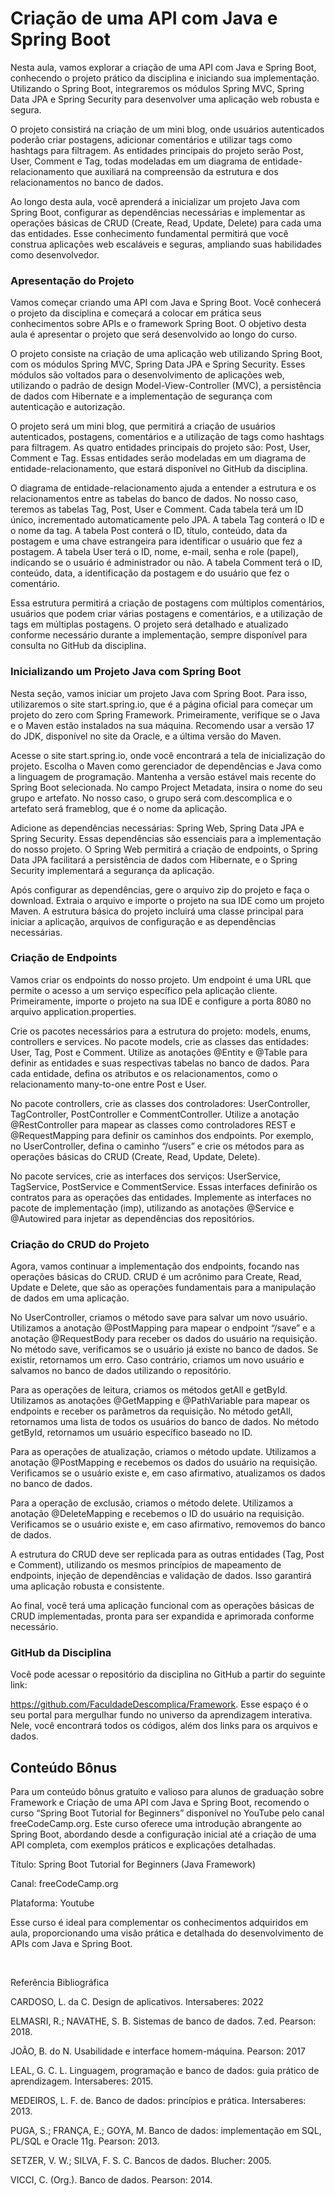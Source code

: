 # Criação de uma API com Java e Spring Boot


Nesta aula, vamos explorar a criação de uma API com Java e Spring Boot, conhecendo o projeto prático da disciplina e iniciando sua implementação. Utilizando o Spring Boot, integraremos os módulos Spring MVC, Spring Data JPA e Spring Security para desenvolver uma aplicação web robusta e segura.

O projeto consistirá na criação de um mini blog, onde usuários autenticados poderão criar postagens, adicionar comentários e utilizar tags como hashtags para filtragem. As entidades principais do projeto serão Post, User, Comment e Tag, todas modeladas em um diagrama de entidade-relacionamento que auxiliará na compreensão da estrutura e dos relacionamentos no banco de dados.

Ao longo desta aula, você aprenderá a inicializar um projeto Java com Spring Boot, configurar as dependências necessárias e implementar as operações básicas de CRUD (Create, Read, Update, Delete) para cada uma das entidades. Esse conhecimento fundamental permitirá que você construa aplicações web escaláveis e seguras, ampliando suas habilidades como desenvolvedor.


### Apresentação do Projeto

Vamos começar criando uma API com Java e Spring Boot. Você conhecerá o projeto da disciplina e começará a colocar em prática seus conhecimentos sobre APIs e o framework Spring Boot. O objetivo desta aula é apresentar o projeto que será desenvolvido ao longo do curso. 

O projeto consiste na criação de uma aplicação web utilizando Spring Boot, com os módulos Spring MVC, Spring Data JPA e Spring Security. Esses módulos são voltados para o desenvolvimento de aplicações web, utilizando o padrão de design Model-View-Controller (MVC), a persistência de dados com Hibernate e a implementação de segurança com autenticação e autorização.

O projeto será um mini blog, que permitirá a criação de usuários autenticados, postagens, comentários e a utilização de tags como hashtags para filtragem. As quatro entidades principais do projeto são: Post, User, Comment e Tag. Essas entidades serão modeladas em um diagrama de entidade-relacionamento, que estará disponível no GitHub da disciplina. 

O diagrama de entidade-relacionamento ajuda a entender a estrutura e os relacionamentos entre as tabelas do banco de dados. No nosso caso, teremos as tabelas Tag, Post, User e Comment. Cada tabela terá um ID único, incrementado automaticamente pelo JPA. A tabela Tag conterá o ID e o nome da tag. A tabela Post conterá o ID, título, conteúdo, data da postagem e uma chave estrangeira para identificar o usuário que fez a postagem. A tabela User terá o ID, nome, e-mail, senha e role (papel), indicando se o usuário é administrador ou não. A tabela Comment terá o ID, conteúdo, data, a identificação da postagem e do usuário que fez o comentário.

Essa estrutura permitirá a criação de postagens com múltiplos comentários, usuários que podem criar várias postagens e comentários, e a utilização de tags em múltiplas postagens. O projeto será detalhado e atualizado conforme necessário durante a implementação, sempre disponível para consulta no GitHub da disciplina.


### Inicializando um Projeto Java com Spring Boot

Nesta seção, vamos iniciar um projeto Java com Spring Boot. Para isso, utilizaremos o site start.spring.io, que é a página oficial para começar um projeto do zero com Spring Framework. Primeiramente, verifique se o Java e o Maven estão instalados na sua máquina. Recomendo usar a versão 17 do JDK, disponível no site da Oracle, e a última versão do Maven.

Acesse o site start.spring.io, onde você encontrará a tela de inicialização do projeto. Escolha o Maven como gerenciador de dependências e Java como a linguagem de programação. Mantenha a versão estável mais recente do Spring Boot selecionada. No campo Project Metadata, insira o nome do seu grupo e artefato. No nosso caso, o grupo será com.descomplica e o artefato será frameblog, que é o nome da aplicação.

Adicione as dependências necessárias: Spring Web, Spring Data JPA e Spring Security. Essas dependências são essenciais para a implementação do nosso projeto. O Spring Web permitirá a criação de endpoints, o Spring Data JPA facilitará a persistência de dados com Hibernate, e o Spring Security implementará a segurança da aplicação.

Após configurar as dependências, gere o arquivo zip do projeto e faça o download. Extraia o arquivo e importe o projeto na sua IDE como um projeto Maven. A estrutura básica do projeto incluirá uma classe principal para iniciar a aplicação, arquivos de configuração e as dependências necessárias.


### Criação de Endpoints

Vamos criar os endpoints do nosso projeto. Um endpoint é uma URL que permite o acesso a um serviço específico pela aplicação cliente. Primeiramente, importe o projeto na sua IDE e configure a porta 8080 no arquivo application.properties.

Crie os pacotes necessários para a estrutura do projeto: models, enums, controllers e services. No pacote models, crie as classes das entidades: User, Tag, Post e Comment. Utilize as anotações @Entity e @Table para definir as entidades e suas respectivas tabelas no banco de dados. Para cada entidade, defina os atributos e os relacionamentos, como o relacionamento many-to-one entre Post e User.

No pacote controllers, crie as classes dos controladores: UserController, TagController, PostController e CommentController. Utilize a anotação @RestController para mapear as classes como controladores REST e @RequestMapping para definir os caminhos dos endpoints. Por exemplo, no UserController, defina o caminho “/users” e crie os métodos para as operações básicas do CRUD (Create, Read, Update, Delete).

No pacote services, crie as interfaces dos serviços: UserService, TagService, PostService e CommentService. Essas interfaces definirão os contratos para as operações das entidades. Implemente as interfaces no pacote de implementação (imp), utilizando as anotações @Service e @Autowired para injetar as dependências dos repositórios.


### Criação do CRUD do Projeto

Agora, vamos continuar a implementação dos endpoints, focando nas operações básicas do CRUD. CRUD é um acrônimo para Create, Read, Update e Delete, que são as operações fundamentais para a manipulação de dados em uma aplicação.

No UserController, criamos o método save para salvar um novo usuário. Utilizamos a anotação @PostMapping para mapear o endpoint “/save” e a anotação @RequestBody para receber os dados do usuário na requisição. No método save, verificamos se o usuário já existe no banco de dados. Se existir, retornamos um erro. Caso contrário, criamos um novo usuário e salvamos no banco de dados utilizando o repositório.

Para as operações de leitura, criamos os métodos getAll e getById. Utilizamos as anotações @GetMapping e @PathVariable para mapear os endpoints e receber os parâmetros da requisição. No método getAll, retornamos uma lista de todos os usuários do banco de dados. No método getById, retornamos um usuário específico baseado no ID.

Para as operações de atualização, criamos o método update. Utilizamos a anotação @PostMapping e recebemos os dados do usuário na requisição. Verificamos se o usuário existe e, em caso afirmativo, atualizamos os dados no banco de dados.

Para a operação de exclusão, criamos o método delete. Utilizamos a anotação @DeleteMapping e recebemos o ID do usuário na requisição. Verificamos se o usuário existe e, em caso afirmativo, removemos do banco de dados.

A estrutura do CRUD deve ser replicada para as outras entidades (Tag, Post e Comment), utilizando os mesmos princípios de mapeamento de endpoints, injeção de dependências e validação de dados. Isso garantirá uma aplicação robusta e consistente.

Ao final, você terá uma aplicação funcional com as operações básicas de CRUD implementadas, pronta para ser expandida e aprimorada conforme necessário.


### GitHub da Disciplina

Você pode acessar o repositório da disciplina no GitHub a partir do seguinte link:

https://github.com/FaculdadeDescomplica/Framework. Esse espaço é o seu portal para mergulhar fundo no universo da aprendizagem interativa. Nele, você encontrará todos os códigos, além dos links para os arquivos e dados.



## Conteúdo Bônus

Para um conteúdo bônus gratuito e valioso para alunos de graduação sobre Framework e Criação de uma API com Java e Spring Boot, recomendo o curso “Spring Boot Tutorial for Beginners” disponível no YouTube pelo canal freeCodeCamp.org. Este curso oferece uma introdução abrangente ao Spring Boot, abordando desde a configuração inicial até a criação de uma API completa, com exemplos práticos e explicações detalhadas.

Título: Spring Boot Tutorial for Beginners (Java Framework)

Canal: freeCodeCamp.org

Plataforma: Youtube

Esse curso é ideal para complementar os conhecimentos adquiridos em aula, proporcionando uma visão prática e detalhada do desenvolvimento de APIs com Java e Spring Boot.

​



Referência Bibliográfica

CARDOSO, L. da C. Design de aplicativos. Intersaberes: 2022

ELMASRI, R.; NAVATHE, S. B. Sistemas de banco de dados. 7.ed. Pearson: 2018.

JOÃO, B. do N. Usabilidade e interface homem-máquina. Pearson: 2017

LEAL, G. C. L. Linguagem, programação e banco de dados: guia prático de aprendizagem. Intersaberes: 2015.

MEDEIROS, L. F. de. Banco de dados: princípios e prática. Intersaberes: 2013.

PUGA, S.; FRANÇA, E.; GOYA, M. Banco de dados: implementação em SQL, PL/SQL e Oracle 11g. Pearson: 2013.

SETZER, V. W.; SILVA, F. S. C. Bancos de dados. Blucher: 2005.

VICCI, C. (Org.). Banco de dados. Pearson: 2014.